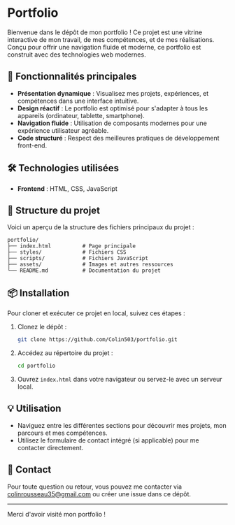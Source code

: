 # Portfolio

Bienvenue dans le dépôt de mon portfolio ! Ce projet est une vitrine interactive de mon travail, de mes compétences, et de mes réalisations. Conçu pour offrir une navigation fluide et moderne, ce portfolio est construit avec des technologies web modernes.

## 🚀 Fonctionnalités principales

- **Présentation dynamique** : Visualisez mes projets, expériences, et compétences dans une interface intuitive.
- **Design réactif** : Le portfolio est optimisé pour s'adapter à tous les appareils (ordinateur, tablette, smartphone).
- **Navigation fluide** : Utilisation de composants modernes pour une expérience utilisateur agréable.
- **Code structuré** : Respect des meilleures pratiques de développement front-end.

## 🛠️ Technologies utilisées

- **Frontend** : HTML, CSS, JavaScript

## 📂 Structure du projet

Voici un aperçu de la structure des fichiers principaux du projet :

```
portfolio/
├── index.html          # Page principale
├── styles/             # Fichiers CSS
├── scripts/            # Fichiers JavaScript
├── assets/             # Images et autres ressources
└── README.md           # Documentation du projet
```

## 📦 Installation

Pour cloner et exécuter ce projet en local, suivez ces étapes :

1. Clonez le dépôt :
   ```bash
   git clone https://github.com/Colin503/portfolio.git
   ```
2. Accédez au répertoire du projet :
   ```bash
   cd portfolio
   ```
3. Ouvrez `index.html` dans votre navigateur ou servez-le avec un serveur local.

## 💡 Utilisation

- Naviguez entre les différentes sections pour découvrir mes projets, mon parcours et mes compétences.
- Utilisez le formulaire de contact intégré (si applicable) pour me contacter directement.

## 📧 Contact

Pour toute question ou retour, vous pouvez me contacter via colinrousseau35@gmail.com ou créer une issue dans ce dépôt.

---
Merci d'avoir visité mon portfolio !

